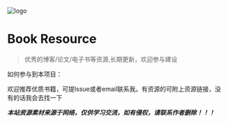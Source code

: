 ![logo](https://docsify.js.org/_media/icon.svg)

# Book Resource

> 优秀的博客/论文/电子书等资源,长期更新，欢迎参与建设

如何参与到本项目：

欢迎推荐优质书籍，可提Issue或者email联系我。有资源的可附上资源链接，没有的话我会去找一下

_**本站资源素材来源于网络，仅供学习交流，如有侵权，请联系作者删除！！！**_
